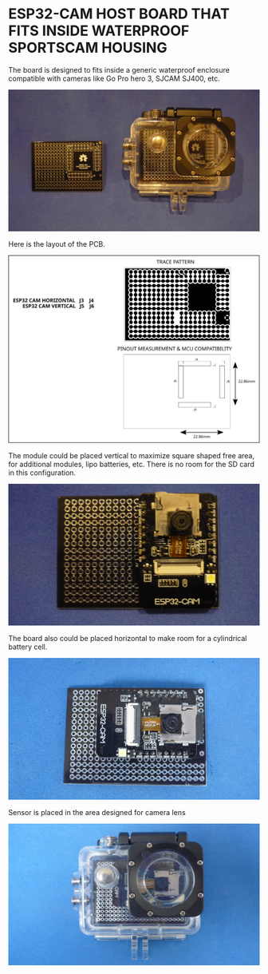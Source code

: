 # ESP32-CAM HOST BOARD THAT FITS INSIDE WATERPROOF SPORTSCAM HOUSING

The board is designed to fits inside a generic waterproof enclosure compatible with cameras like Go Pro hero 3, SJCAM SJ400, etc. 

![MODULE](assets/img/pcbandenclosure.jpg)

Here is the layout of the PCB.

![MODULE](assets/img/pinout.svg)

The module could be placed vertical to maximize square shaped free area, for additional modules, lipo batteries, etc. There is no room for the SD card in this configuration.

![MODULE](assets/img/vertical.jpg)

The board also could be placed horizontal to make room for a cylindrical battery cell.

![MODULE](assets/img/horizontal.jpg)

Sensor is placed in the area designed for camera lens

![MODULE](assets/img/sensor.jpg)

